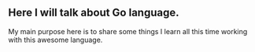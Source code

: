 ## Here I will talk about Go language.
My main purpose here is to share some things I learn all this time working with this awesome language.
